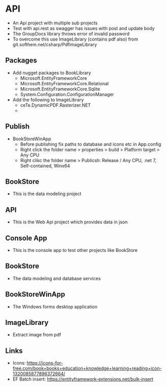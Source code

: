 ﻿# API

- An Api project with multiple sub projects
- Test with api.rest as swagger has issues with post and update body
- The GroupDocs library throws error of invalid password
- To overcome this use ImageLibrary (contains pdf also) from git.softhem.net/csharp/PdfImageLibrary

## Packages

- Add nugget packages to BookLibrary
  - Microsoft.EntityFrameworkCore
  - Microsoft.EntityFrameworkCore.Relational
  - Microsoft.EntityFrameworkCore.Sqlite
  - System.Configuration.ConfigurationManager
- Add the following to ImageLibrary
	- ceTe.DynamicPDF.Rasterizer.NET
	- 

## Publish

- BookStoreWinApp
	- Before publishing fix paths to database and icons etc in App.config
	- Right click the folder name > properties > build > Platform target > Any CPU
	- Right clikc the folder name > Publicsh: Release / Any CPU, .net 7, Self-contained, Winx64

## BookStore

- This is the data modeling project

## API

- This is the Web Api project which provides data in json

## Console App

- This is the console app to test other projects like BookStore

## BookStore
- The data modeling and database services

## BookStoreWinApp
- The Windows forms desktop application

## ImageLibrary
- Extract image from pdf

## Links

- Icons: https://icons-for-free.com/book+books+education+knowledge+learning+reading+icon-1320085877896372664/
- EF Batch insert: https://entityframework-extensions.net/bulk-insert
